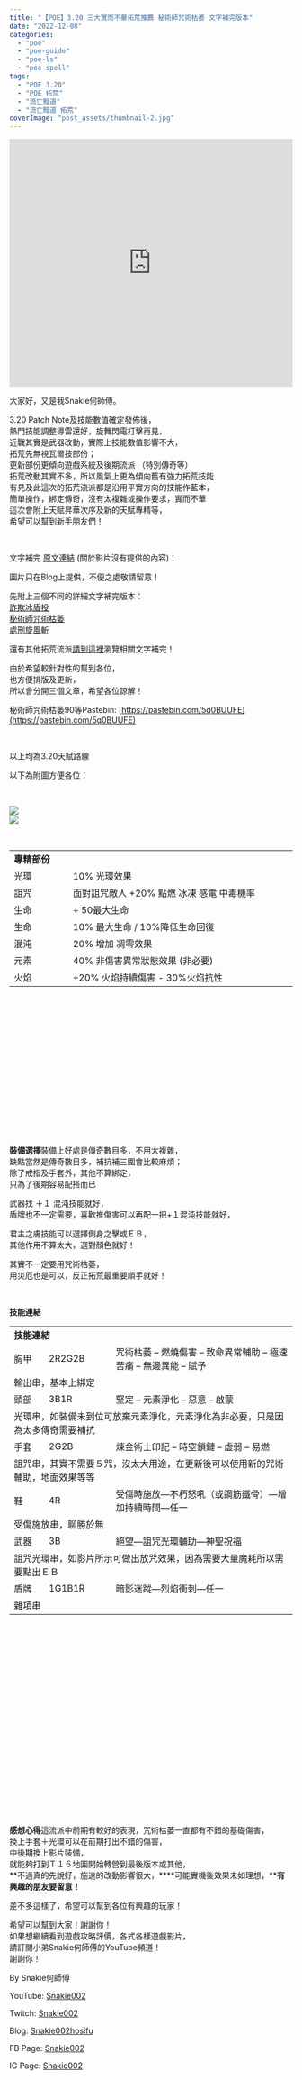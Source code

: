 ```yaml
---
title: "【POE】3.20 三大實而不華拓荒推薦 秘術師咒術枯萎 文字補完版本"
date: "2022-12-08"
categories: 
  - "poe"
  - "poe-guide"
  - "poe-ls"
  - "poe-spell"
tags: 
  - "POE 3.20"
  - "POE 拓荒"
  - "流亡黯道"
  - "流亡黯道 拓荒"
coverImage: "post_assets/thumbnail-2.jpg"
---
```


<iframe width="100%" height="440"src="https://www.youtube.com/embed/irdG7q8qgWM"
  title="YouTube video player" frameborder="0" allow="accelerometer; autoplay;
  clipboard-write; encrypted-media; gyroscope; picture-in-picture; web-share"
  referrerpolicy="strict-origin-when-cross-origin" allowfullscreen></iframe>

大家好，又是我Snakie何師傅。  

  
3.20 Patch Note及技能數值確定發佈後，  
熱門技能調整導雷還好，旋舞閃電打擊再見，  
近戰其實是武器改動，實際上技能數值影響不大，  
拓荒先無視瓦爾技部份；  
更新部份更傾向遊戲系統及後期流派 （特別傳奇等）  
拓荒改動其實不多，所以風氣上更為傾向舊有強力拓荒技能  
有見及此這次的拓荒流派都是沿用平實方向的技能作藍本，  
簡單操作，綁定傳奇，沒有太複雜或操作要求，實而不華  
這次會附上天賦昇華次序及新的天賦專精等，  
希望可以幫到新手朋友們！  

  
   

  
文字補完 [原文連結](https://snakie002hosifu.blog/3-20pre/) (關於影片沒有提供的內容)：  

  
圖片只在Blog上提供，不便之處敬請留意！  

  
先附上三個不同的詳細文字補完版本：  
[詐欺冰盾投](https://snakie002hosifu.blog/3-20pre1/)  
[秘術師咒術枯萎](https://snakie002hosifu.blog/3-20pre2/)  
[處刑旋風斬](https://snakie002hosifu.blog/3-20pre3/)  

  
還有其他拓荒流派[請到這裡](https://snakie002hosifu.blog/category/poe-%e6%8b%93%e8%8d%92%e7%b2%be%e9%81%b8/)瀏覽相關文字補完！  

  
由於希望較針對性的幫到各位，  
也方便排版及更新，  
所以會分開三個文章，希望各位諒解！  

  
秘術師咒術枯萎90等Pastebin: [https://pastebin.com/5q0BUUFE](https://pastebin.com/5q0BUUFE)  

  
   

  
以上均為3.20天賦路線  

  
以下為附圖方便各位：  

  
   

  
![](post_assets/1-2-1024x563.png)  
![](post_assets/2-1.png)  

  
   
  
  
  
  
  
  
  
  
  
  
  
  
  
  
  
  
  
  
  
  
  
  
  
  
  
  
  
  
  
  
  
  
  
  

<table style="height: 475px;" width="770"><tbody><tr><td colspan="2" width="517"><strong>專精部份</strong></td></tr><tr><td width="97">光環</td><td width="420">10% 光環效果</td></tr><tr><td width="97">詛咒</td><td width="420">面對詛咒敵人 +20% 點燃 冰凍 感電 中毒機率</td></tr><tr><td width="97">生命</td><td width="420">+ 50最大生命</td></tr><tr><td width="97">生命</td><td width="420">10% 最大生命 / 10%降低生命回復</td></tr><tr><td width="97">混沌</td><td width="420">20% 增加 凋零效果</td></tr><tr><td width="97">元素</td><td width="420">40% 非傷害異常狀態效果 (非必要)</td></tr><tr><td width="97">火焰</td><td width="420">+20% 火焰持續傷害 - 30%火焰抗性</td></tr></tbody></table>

  
   

  
**裝備選擇**裝備上好處是傳奇數目多，不用太複雜，  
缺點當然是傳奇數目多，補抗補三圍會比較麻煩；  
除了戒指及手套外，其他不算綁定，  
只為了後期容易配搭而已  

  
武器找 ＋１ 混沌技能就好，  
盾牌也不一定需要，喜歡推傷害可以再配一把+１混沌技能就好，  

  
君主之膚技能可以選擇側身之擊或ＥＢ，  
其他作用不算太大，選對顏色就好！  

  
其實不一定要用咒術枯萎，  
用災厄也是可以，反正拓荒最重要順手就好！  

  
   

  
**技能連結**  
  
  
  
  
  
  
  
  
  
  
  
  
  
  
  
  
  
  
  
  
  
  
  
  
  
  
  
  
  
  
  
  
  
  
  
  
  
  
  
  
  
  
  
  
  
  
  
  
  
  
  
  
  
  

<table style="height: 868px;" width="791"><tbody><tr><td colspan="3" width="604"><strong>技能連結</strong></td></tr><tr><td width="59">胸甲</td><td width="120">2R2G2B</td><td width="425">咒術枯萎 – 燃燒傷害 – 致命異常輔助 – 極速苦痛 – 無邊異能 – 賦予</td></tr><tr><td colspan="3" width="604">輸出串，基本上綁定</td></tr><tr><td width="59">頭部</td><td width="120">3B1R</td><td width="425">堅定 – 元素淨化 – 惡意 – 啟蒙</td></tr><tr><td colspan="3" width="604">光環串，如裝備未到位可放棄元素淨化，元素淨化為非必要，只是因為太多傳奇需要補抗</td></tr><tr><td width="59">手套</td><td width="120">2G2B</td><td width="425">煉金術士印記 – 時空鎖鏈 – 虛弱 – 易燃</td></tr><tr><td colspan="3" width="604">詛咒串，其實不需要５咒，沒太大用途，在更新後可以使用新的咒術輔助，地面效果等等</td></tr><tr><td width="59">鞋</td><td width="120">4R</td><td width="425">受傷時施放—不朽怒吼（或鋼筋鐵骨）—增加持續時間—任一</td></tr><tr><td colspan="3" width="604">受傷施放串，聊勝於無</td></tr><tr><td width="59">武器</td><td width="120">3B</td><td width="425">絕望—詛咒光環輔助—神聖祝福</td></tr><tr><td colspan="3" width="604">詛咒光環串，如影片所示可做出放咒效果，因為需要大量魔耗所以需要點出ＥＢ</td></tr><tr><td width="59">盾牌</td><td width="120">1G1B1R</td><td width="425">暗影迷蹤—烈焰衝刺—任一</td></tr><tr><td colspan="3" width="604">雜項串</td></tr></tbody></table>

  
**感想心得**這流派中前期有較好的表現，咒術枯萎一直都有不錯的基礎傷害，  
換上手套＋光環可以在前期打出不錯的傷害，  
中後期換上影片裝備，  
就能夠打到Ｔ１６地圖開始轉營到最後版本或其他，  
**不過真的先說好，施速的改動影響很大，****可能實機後效果未如理想，****有興趣的朋友要留意！**  

  
差不多這樣了，希望可以幫到各位有興趣的玩家！  

  
希望可以幫到大家！謝謝你！  
如果想繼續看到遊戲攻略評價，各式各樣遊戲影片，  
請訂閱小弟Snakie何師傅的YouTube頻道！  
謝謝你！  

  
By Snakie何師傅  

  
YouTube: [Snakie002](https://www.youtube.com/channel/UCDOMLG_RBSoqVHK3sIYJeLA)  

  
Twitch: [Snakie002](https://www.twitch.tv/snakie002/)  

  
Blog: [Snakie002hosifu](https://snakie002hosifu.blog/)  

  
FB Page: [Snakie002](https://www.facebook.com/Snakie002/)  

  
IG Page: [Snakie002](https://www.instagram.com/snakie002/)

